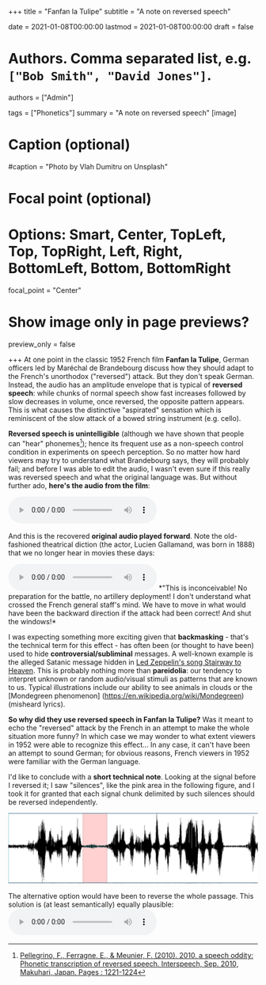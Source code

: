 +++
title = "Fanfan la Tulipe"
subtitle = "A note on reversed speech"

date = 2021-01-08T00:00:00
lastmod = 2021-01-08T00:00:00
draft = false

# Authors. Comma separated list, e.g. `["Bob Smith", "David Jones"]`.
authors = ["Admin"]

tags = ["Phonetics"]
summary = "A note on reversed speech"
[image]
  # Caption (optional)
  #caption = "Photo by Vlah Dumitru on Unsplash"

  # Focal point (optional)
  # Options: Smart, Center, TopLeft, Top, TopRight, Left, Right, BottomLeft, Bottom, BottomRight
  focal_point = "Center"

  # Show image only in page previews?
  preview_only = false

+++
At one point in the classic 1952 French film **Fanfan la Tulipe**, German officers led by Maréchal de Brandebourg discuss how they should adapt to the French's unorthodox ("reversed") attack. But they don't speak German. Instead, the audio has an amplitude envelope that is typical of **reversed speech**: while chunks of normal speech show fast increases followed by slow decreases in volume, once reversed, the opposite pattern appears. This is what causes the distinctive "aspirated" sensation which is reminiscent of the slow attack of a bowed string instrument (e.g. cello). 

**Reversed speech is unintelligible** (although we have shown that people can "hear" phonemes[^1]); hence its frequent use as a non-speech control condition in experiments on speech perception. So no matter how hard viewers may try to understand what Brandebourg says, they will probably fail; and before I was able to edit the audio, I wasn't even sure if this really was reversed speech and what the original language was. But without further ado, **here's the audio from the film**:

 <audio controls>
  <source src="extrait03.mp3" type="audio/mp3">
</audio> 

And this is the recovered **original audio played forward**. Note the old-fashioned theatrical diction (the actor, Lucien Gallamand, was born in 1888) that we no longer hear in movies these days:

 <audio controls>
  <source src="extrait03rev.mp3" type="audio/mp3">
</audio> 
*"This is inconceivable! No preparation for the battle, no artillery deployment! I don't understand what crossed the French general staff's mind. We have to move in what would have been the backward direction if the attack had been correct! And shut the windows!*


I was expecting something more exciting given that **backmasking** - that's the technical term for this effect - has often been (or thought to have been) used to hide **controversial/subliminal** messages. A well-known example is the alleged Satanic message hidden in [Led Zeppelin's song Stairway to Heaven](https://en.wikipedia.org/wiki/Stairway_to_Heaven#Claims_of_backmasking). This is probably nothing more than **pareidolia**: our tendency to interpret unknown or random audio/visual stimuli as patterns that are known to us. Typical illustrations include our ability to see animals in clouds or the [Mondegreen phenomenon] (https://en.wikipedia.org/wiki/Mondegreen) (misheard lyrics). 

**So why did they use reversed speech in Fanfan la Tulipe?** Was it meant to echo the "reversed" attack by the French in an attempt to make the whole situation more funny? In which case we may wonder to what extent viewers in 1952 were able to recognize this effect... In any case, it can't have been an attempt to sound German; for obvious reasons, French viewers in 1952 were familiar with the German language. 

I'd like to conclude with a **short technical note**. Looking at the signal before I reversed it; I saw "silences", like the pink area in the following figure, and I took it for granted that each signal chunk delimited by such silences should be reversed independently. 

![chunks](chunks.jpg)

The alternative option would have been to reverse the whole passage. This solution is (at least semantically) equally plausible:
 <audio controls>
  <source src="extrait03revWhole.mp3" type="audio/mp3">
</audio> 





[^1]: [Pellegrino, F., Ferragne, E., & Meunier, F. (2010). 2010, a speech oddity: Phonetic transcription of reversed speech. Interspeech, Sep. 2010, Makuhari, Japan. Pages : 1221-1224](https://hal.archives-ouvertes.fr/hal-01121562/document)







